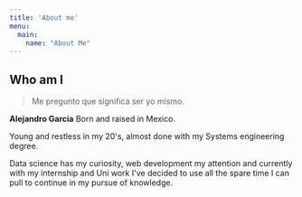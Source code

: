 ```yaml
---
title: 'About me'
menu:
  main:
    name: "About Me"
---
```


## Who am I

> Me pregunto que significa ser yo mismo.

**Alejandro Garcia** Born and raised in Mexico.

Young and restless in my 20's, almost done with my Systems engineering degree.

Data science has my curiosity, web development my attention and currently with my internship and Uni work I've decided to use all the spare time I can pull to continue in my pursue of knowledge.


